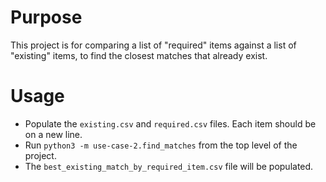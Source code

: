 # Purpose

This project is for comparing a list of "required" items against a list of "existing" items, to find the closest matches that already exist.

# Usage

- Populate the `existing.csv` and `required.csv` files. Each item should be on a new line.
- Run `python3 -m use-case-2.find_matches` from the top level of the project.
- The `best_existing_match_by_required_item.csv` file will be populated.